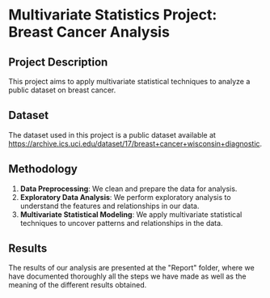 # Multivariate Statistics Project: Breast Cancer Analysis

## Project Description
This project aims to apply multivariate statistical techniques to analyze a public dataset on breast cancer.

## Dataset
The dataset used in this project is a public dataset available at https://archive.ics.uci.edu/dataset/17/breast+cancer+wisconsin+diagnostic.

## Methodology
1. **Data Preprocessing**: We clean and prepare the data for analysis.
2. **Exploratory Data Analysis**: We perform exploratory analysis to understand the features and relationships in our data.
3. **Multivariate Statistical Modeling**: We apply multivariate statistical techniques to uncover patterns and relationships in the data.

## Results
The results of our analysis are presented at the "Report" folder, where we have documented thoroughly all the steps we have made as well as the meaning of the different results obtained.

